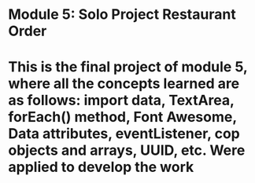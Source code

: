 <h1>Module 5: Solo Project Restaurant Order<h1>
<p>This is the final project of module 5, where all the concepts learned are as follows:
import data, TextArea, forEach() method, Font Awesome, Data attributes, eventListener, cop objects and arrays, UUID, etc. Were applied to develop the work</p>